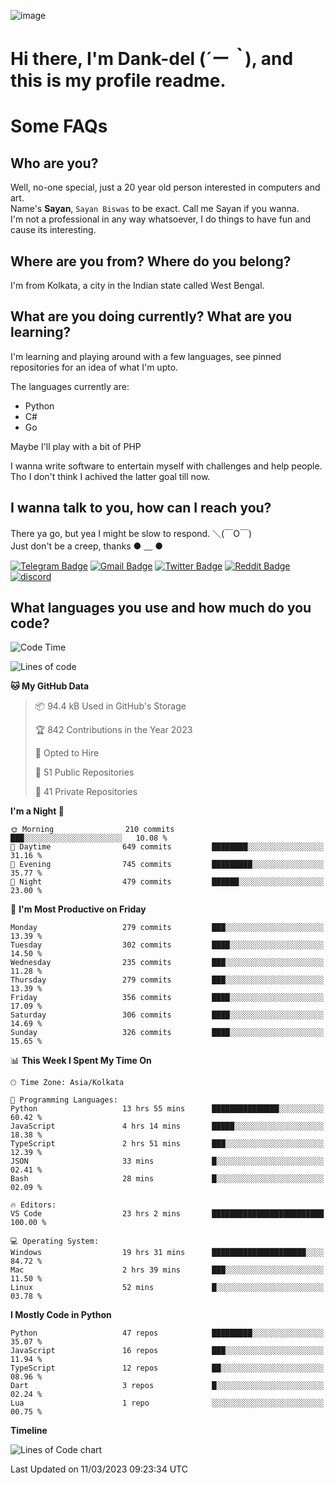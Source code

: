 ![image](https://user-images.githubusercontent.com/63096193/125182844-29f20800-e22f-11eb-8dc9-b0f2d29647bb.png)

# **Hi there, I'm Dank-del (*´ー｀*), and this is my profile readme.**
<!--  [![Profile views](https://gpvc.arturio.dev/dank-del)](https://github.com/dank-del) -->
# Some FAQs

## **Who are you?**

Well, no-one special, just a 20 year old person interested in computers and art. \
Name's **Sayan**, `Sayan Biswas` to be exact. Call me Sayan if you wanna. \
I'm not a professional in any way whatsoever, I do things to have fun and cause its interesting.

## **Where are you from? Where do you belong?**

I'm from Kolkata, a city in the Indian state called West Bengal.

## **What are you doing currently? What are you learning?**

I'm learning and playing around with a few languages, see pinned repositories for an idea of what I'm upto.

The languages currently are:

- Python
- C#
- Go

Maybe I'll play with a bit of PHP

I wanna write software to entertain myself with challenges and help people. \
Tho I don't think I achived the latter goal till now.

<!--## **Eww, I see a weeb profile.**

Can't help it, it's the best way to hide my face on this account
> Why do people hate weebs .-.

## **Cool, what more interests you?**

My interests are quite, weird. They're scattered all over the place. \
I've been fascinated by music and have studied it since the age of 6, I've performed on stage and on air but yeah now I've been away from that. I specialize in key instruments. \
Another thing that interests me is Media Production, aka, working with audio, video and broadcasting media.

> I just like art in general. also feeds the reason of me being obsessed with Japanese drawings (⋟ ﹏ ⋞)-->

## **I wanna talk to you, how can I reach you?**

There ya go, but yea I might be slow to respond. ＼(￣O￣) \
Just don't be a creep, thanks ● ﹏ ●

[![Telegram Badge](https://img.shields.io/badge/-dank_as_fuck-1ca0f1?style=flat-square&logo=telegram&logoColor=white&link=https://t.me/dank_as_fuck)](https://t.me/dank_as_fuck)
[![Gmail Badge](https://img.shields.io/badge/-sayan@asia.com-c14438?style=flat-square&logo=Gmail&logoColor=white&link=mailto:sayan@asia.com)](mailto:sayan@asia.com)
[![Twitter Badge](https://img.shields.io/twitter/follow/TheDankDel?style=social)](https://twitter.com/TheDankDel)
[![Reddit Badge](https://img.shields.io/reddit/user-karma/combined/dank_as_fuck_?style=social)](https://www.reddit.com/user/dank_as_fuck_/)
[![discord](https://discord-md-badge.vercel.app/api/shield/506536929152466945?style=social)](https://discordapp.com/users/506536929152466945)

## **What languages you use and how much do you code?**

<!--START_SECTION:waka-->
![Code Time](http://img.shields.io/badge/Code%20Time-1%2C114%20hrs%208%20mins-blue)

![Lines of code](https://img.shields.io/badge/From%20Hello%20World%20I%27ve%20Written-2.4%20million%20lines%20of%20code-blue)

**🐱 My GitHub Data** 

> 📦 94.4 kB Used in GitHub's Storage 
 > 
> 🏆 842 Contributions in the Year 2023
 > 
> 💼 Opted to Hire
 > 
> 📜 51 Public Repositories 
 > 
> 🔑 41 Private Repositories 
 > 
**I'm a Night 🦉** 

```text
🌞 Morning                210 commits         ███░░░░░░░░░░░░░░░░░░░░░░   10.08 % 
🌆 Daytime                649 commits         ████████░░░░░░░░░░░░░░░░░   31.16 % 
🌃 Evening                745 commits         █████████░░░░░░░░░░░░░░░░   35.77 % 
🌙 Night                  479 commits         ██████░░░░░░░░░░░░░░░░░░░   23.00 % 
```
📅 **I'm Most Productive on Friday** 

```text
Monday                   279 commits         ███░░░░░░░░░░░░░░░░░░░░░░   13.39 % 
Tuesday                  302 commits         ████░░░░░░░░░░░░░░░░░░░░░   14.50 % 
Wednesday                235 commits         ███░░░░░░░░░░░░░░░░░░░░░░   11.28 % 
Thursday                 279 commits         ███░░░░░░░░░░░░░░░░░░░░░░   13.39 % 
Friday                   356 commits         ████░░░░░░░░░░░░░░░░░░░░░   17.09 % 
Saturday                 306 commits         ████░░░░░░░░░░░░░░░░░░░░░   14.69 % 
Sunday                   326 commits         ████░░░░░░░░░░░░░░░░░░░░░   15.65 % 
```


📊 **This Week I Spent My Time On** 

```text
🕑︎ Time Zone: Asia/Kolkata

💬 Programming Languages: 
Python                   13 hrs 55 mins      ███████████████░░░░░░░░░░   60.42 % 
JavaScript               4 hrs 14 mins       █████░░░░░░░░░░░░░░░░░░░░   18.38 % 
TypeScript               2 hrs 51 mins       ███░░░░░░░░░░░░░░░░░░░░░░   12.39 % 
JSON                     33 mins             █░░░░░░░░░░░░░░░░░░░░░░░░   02.41 % 
Bash                     28 mins             █░░░░░░░░░░░░░░░░░░░░░░░░   02.09 % 

🔥 Editors: 
VS Code                  23 hrs 2 mins       █████████████████████████   100.00 % 

💻 Operating System: 
Windows                  19 hrs 31 mins      █████████████████████░░░░   84.72 % 
Mac                      2 hrs 39 mins       ███░░░░░░░░░░░░░░░░░░░░░░   11.50 % 
Linux                    52 mins             █░░░░░░░░░░░░░░░░░░░░░░░░   03.78 % 
```

**I Mostly Code in Python** 

```text
Python                   47 repos            █████████░░░░░░░░░░░░░░░░   35.07 % 
JavaScript               16 repos            ███░░░░░░░░░░░░░░░░░░░░░░   11.94 % 
TypeScript               12 repos            ██░░░░░░░░░░░░░░░░░░░░░░░   08.96 % 
Dart                     3 repos             █░░░░░░░░░░░░░░░░░░░░░░░░   02.24 % 
Lua                      1 repo              ░░░░░░░░░░░░░░░░░░░░░░░░░   00.75 % 
```



**Timeline**

![Lines of Code chart](https://raw.githubusercontent.com/Dank-del/Dank-del/main/assets/bar_graph.png)


 Last Updated on 11/03/2023 09:23:34 UTC
<!--END_SECTION:waka-->

<!--## **Can I stalk your spotify?**

Um sure.

![OwO Spotify](https://spotify-recently-played-readme.vercel.app/api?user=31fdrsslnr7nvq4ytqwtw7c4rxfm&count=5)-->

